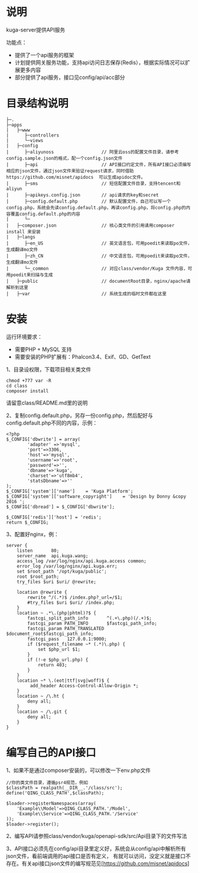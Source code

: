 # 说明
kuga-server提供API服务

功能点：
- 提供了一个api服务的框架
- 计划提供网关服务功能，支持api访问日志保存(Redis），根据实际情况可以扩展更多内容
- 部分提供了api服务，接口见config/api/acc部分

# 目录结构说明
```
├─.
├─apps
|   ├─www
|      ├─controllers
|      └─views
|   ├─config
|      ├─aliyunoss                  // 阿里云oss的配置文件目录，请参考config.sample.json的格式，配一个config.json文件
|      ├─api                        // API接口约定文件，所有API接口必须编写相应的json文件，通过json文件来验证request请求，同时借助 https://github.com/misnet/apidocs  可以生成apidoc文件。
|      ├─sms                        // 短信配置文件目录，支持tencent和aliyun
|      ├─apikeys.config.json        // api请求的key和secret
|      ├─config.default.php         // 默认配置文件，自己可以写一个config.php，系统会先读config.default.php，再读config.php，将config.php的内容覆盖config.default.php的内容
|      └─
|   ├─composer.json                 // 核心类文件的引用请用composer install 来安装
|   ├─langs
|      ├─en_US                      // 英文语言包，可用poedit来读取po文件，生成翻译mo文件
|      ├─zh_CN                      // 中文语言包，可用poedit来读取po文件，生成翻译mo文件
|      └─_common                    // 对应class/vendor/Kuga 文件内容，可用poedit来扫描与生成
|   ├─public                        // documentRoot目录，nginx/apache请解析到这里
|   ├─var                           // 系统生成的临时文件都在这里

```


# 安装

运行环境要求：
- 需要PHP + MySQL 支持
- 需要安装的PHP扩展有：Phalcon3.4、Exif、GD、GetText


1、目录设权限，下载项目相关类文件
```
chmod +777 var -R
cd class
composer install
```
请留意class/README.md里的说明

2、复制config.default.php，另存一份config.php，然后配好与config.default.php不同的内容，示例：
```
<?php
$_CONFIG['dbwrite'] = array(
		'adapter' =>'mysql',
		'port'=>3306,
		'host'=>'mysql',
		'username'=>'root',
		'password'=>'',
		'dbname'=>'kuga',
        'charset'=>'utf8mb4',
        'statsDbname'=>''
);
$_CONFIG['system']['name']    = 'Kuga Platform';
$_CONFIG['system']['software_copyright']    = 'Design by Donny &copy 2016 ';
$_CONFIG['dbread'] = $_CONFIG['dbwrite'];

$_CONFIG['redis']['host'] = 'redis';
return $_CONFIG;
```

3、配置好nginx，例：
```
server {
    listen       80;
    server_name  api.kuga.wang;
    access_log /var/log/nginx/api.kuga.access common;
    error_log /var/log/nginx/api.kuga.err;
    set $root_path '/opt/kuga/public';
    root $root_path;
    try_files $uri $uri/ @rewrite;

    location @rewrite {
        rewrite ^/(.*)$ /index.php?_url=/$1;
        #try_files $uri $uri/ /index.php;
    }
    location ~ .*\.(php|phtml)?$ {
        fastcgi_split_path_info       ^(.+\.php)(/.+)$;
        fastcgi_param PATH_INFO       $fastcgi_path_info;
        fastcgi_param PATH_TRANSLATED $document_root$fastcgi_path_info;
        fastcgi_pass   127.0.0.1:9000;
        if ($request_filename ~* (.*)\.php) {
            set $php_url $1;
        }
        if (!-e $php_url.php) {
            return 403;
        }
    }
    location ~* \.(eot|ttf|svg|woff)$ {
         add_header Access-Control-Allow-Origin *;
    }
    location ~ /\.ht {
        deny all;
    }
    location ~ /\.git {
        deny all;
    }
}
```

# 编写自己的API接口

1、如果不是通过composer安装的，可以修改一下env.php文件
```
//你的类文件目录，遵循psr4规范，例如
$classPath = realpath(__DIR__.'/class/src');
define('QING_CLASS_PATH',$classPath);

$loader->registerNamespaces(array(
    'Example\\Model'=>QING_CLASS_PATH.'/Model',
    'Example\\Service'=>QING_CLASS_PATH.'/Service'
));
$loader->register();
```

2、编写API请参照class/vendor/kuga/openapi-sdk/src/Api目录下的文件写法

3、API接口必须先在config/api目录里定义好，系统会从config/api中解析所有json文件，看前端调用的api接口是否有定义，
有就可以访问，没定义就是接口不存在。有关api接口json文件的编写规范见[https://github.com/misnet/apidocs]

